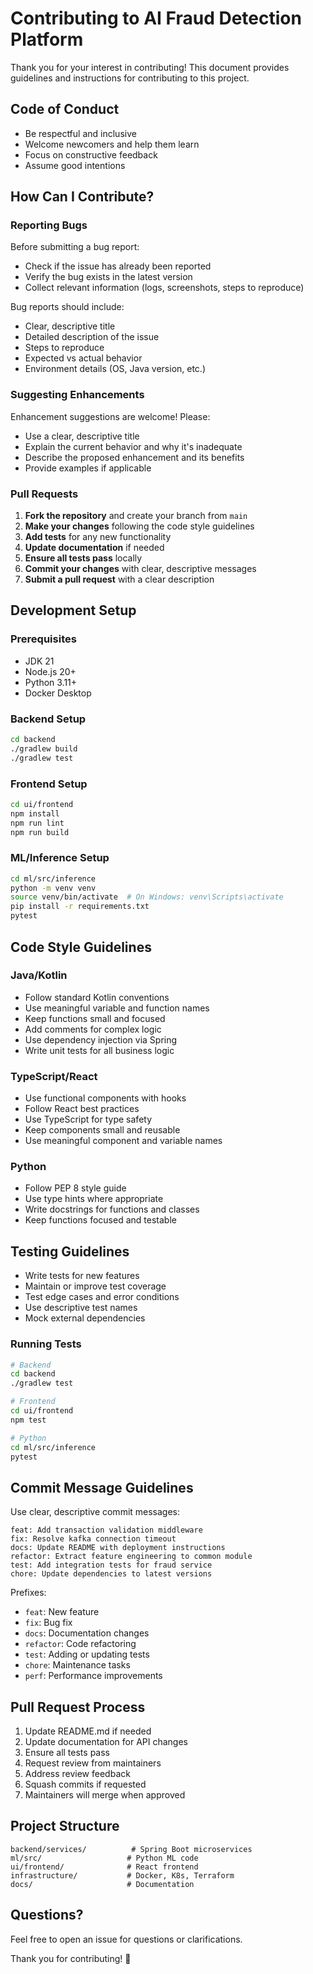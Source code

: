# Contributing to AI Fraud Detection Platform

Thank you for your interest in contributing! This document provides guidelines and instructions for contributing to this project.

## Code of Conduct

- Be respectful and inclusive
- Welcome newcomers and help them learn
- Focus on constructive feedback
- Assume good intentions

## How Can I Contribute?

### Reporting Bugs

Before submitting a bug report:
- Check if the issue has already been reported
- Verify the bug exists in the latest version
- Collect relevant information (logs, screenshots, steps to reproduce)

Bug reports should include:
- Clear, descriptive title
- Detailed description of the issue
- Steps to reproduce
- Expected vs actual behavior
- Environment details (OS, Java version, etc.)

### Suggesting Enhancements

Enhancement suggestions are welcome! Please:
- Use a clear, descriptive title
- Explain the current behavior and why it's inadequate
- Describe the proposed enhancement and its benefits
- Provide examples if applicable

### Pull Requests

1. **Fork the repository** and create your branch from `main`
2. **Make your changes** following the code style guidelines
3. **Add tests** for any new functionality
4. **Update documentation** if needed
5. **Ensure all tests pass** locally
6. **Commit your changes** with clear, descriptive messages
7. **Submit a pull request** with a clear description

## Development Setup

### Prerequisites

- JDK 21
- Node.js 20+
- Python 3.11+
- Docker Desktop

### Backend Setup

```bash
cd backend
./gradlew build
./gradlew test
```

### Frontend Setup

```bash
cd ui/frontend
npm install
npm run lint
npm run build
```

### ML/Inference Setup

```bash
cd ml/src/inference
python -m venv venv
source venv/bin/activate  # On Windows: venv\Scripts\activate
pip install -r requirements.txt
pytest
```

## Code Style Guidelines

### Java/Kotlin

- Follow standard Kotlin conventions
- Use meaningful variable and function names
- Keep functions small and focused
- Add comments for complex logic
- Use dependency injection via Spring
- Write unit tests for all business logic

### TypeScript/React

- Use functional components with hooks
- Follow React best practices
- Use TypeScript for type safety
- Keep components small and reusable
- Use meaningful component and variable names

### Python

- Follow PEP 8 style guide
- Use type hints where appropriate
- Write docstrings for functions and classes
- Keep functions focused and testable

## Testing Guidelines

- Write tests for new features
- Maintain or improve test coverage
- Test edge cases and error conditions
- Use descriptive test names
- Mock external dependencies

### Running Tests

```bash
# Backend
cd backend
./gradlew test

# Frontend
cd ui/frontend
npm test

# Python
cd ml/src/inference
pytest
```

## Commit Message Guidelines

Use clear, descriptive commit messages:

```
feat: Add transaction validation middleware
fix: Resolve kafka connection timeout
docs: Update README with deployment instructions
refactor: Extract feature engineering to common module
test: Add integration tests for fraud service
chore: Update dependencies to latest versions
```

Prefixes:
- `feat`: New feature
- `fix`: Bug fix
- `docs`: Documentation changes
- `refactor`: Code refactoring
- `test`: Adding or updating tests
- `chore`: Maintenance tasks
- `perf`: Performance improvements

## Pull Request Process

1. Update README.md if needed
2. Update documentation for API changes
3. Ensure all tests pass
4. Request review from maintainers
5. Address review feedback
6. Squash commits if requested
7. Maintainers will merge when approved

## Project Structure

```
backend/services/          # Spring Boot microservices
ml/src/                   # Python ML code
ui/frontend/              # React frontend
infrastructure/           # Docker, K8s, Terraform
docs/                     # Documentation
```

## Questions?

Feel free to open an issue for questions or clarifications.

Thank you for contributing! 🎉
